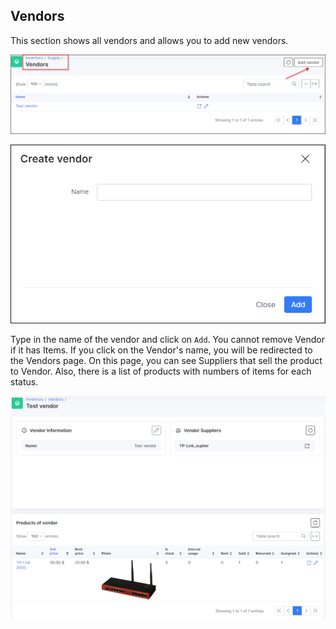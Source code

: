 ## Vendors

This section shows all vendors and allows you to add new vendors.

![Vendors](vendors.png)

![Add vendor](add_vendor.png)


Type in the name of the vendor and click on `Add`.
You cannot remove Vendor if it has Items.
If you click on the Vendor's name, you will be redirected to the Vendors page. On this page, you can see Suppliers that sell the product to Vendor.
Also, there is a list of products with numbers of items for each status.

![Vendor's page](vendors_page.png)